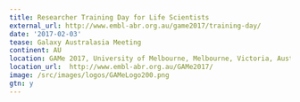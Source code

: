 ```yaml
---
title: Researcher Training Day for Life Scientists
external_url: http://www.embl-abr.org.au/game2017/training-day/
date: '2017-02-03'
tease: Galaxy Australasia Meeting
continent: AU
location: GAMe 2017, University of Melbourne, Melbourne, Victoria, Australia
location_url:  http://www.embl-abr.org.au/GAMe2017/
image: /src/images/logos/GAMeLogo200.png
gtn: y
---
```

